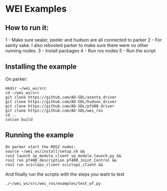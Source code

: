 # WEI Examples


## How to run it:
  1 - Make sure sealer, peeler and hudson are all connected to parker
  2 - For sanity sake. I also rebooted parker to make sure there were no other running nodes.
  3 - Install packages
  4 - Run ros nodes 
  5 - Run the script

## Installing the example
On parker:
```
mkdir ~/wei_ws/src
cd ~/wei_ws/src
git clone https://github.com/AD-SDL/azenta_driver 
git clone https://github.com/AD-SDL/hudson_driver
git clone https://github.com/AD-SDL/pf400_driver
git clone https://github.com/AD-SDL/wei_ros
cd ..
colcon build 
```
## Running the example
```
On parker start the ROS2 nodes:
source ~/wei_ws/install/setup.sh && 
ros2 launch sp_module_client sp_module.launch.py && 
ros2 run pf400_description pf400_Joint_Control && 
ros2 run sciclops_client sciclops_client &&
```
And finally run the scripts with the steps you want to test
```
./~/wei_ws/src/wei_ros/examples/test_wf.py
```